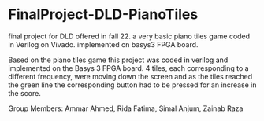 # FinalProject-DLD-PianoTiles
final project for DLD offered in fall 22. a very basic piano tiles game coded in Verilog on Vivado. implemented on basys3 FPGA board.

Based on the piano tiles game this project was coded in verilog and implemented on the Basys 3 FPGA board. 
4 tiles, each corresponding to a different frequency, were moving down the screen and as the tiles reached the green line the corresponding button had to be pressed for an increase in the score.

Group Members: Ammar Ahmed, Rida Fatima, Simal Anjum, Zainab Raza
